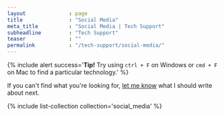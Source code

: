 ```yaml
---
layout              : page
title               : "Social Media"
meta_title          : "Social Media | Tech Support"
subheadline         : "Tech Support"
teaser              : ""
permalink           : "/tech-support/social-media/"
---
```


{% include alert success='**Tip!** Try using `ctrl + F` on Windows or `cmd + F`
on Mac to find a particular technology.' %}

If you can't find what you're looking for,
[let me know](https://docs.google.com/forms/d/e/1FAIpQLSdhNlDfs5vmFZtDhH4eGvkOUnWXz-I4OpOPBj4gARDArGNTKA/viewform)
what I should write about next.

{% include list-collection collection='social_media' %}
